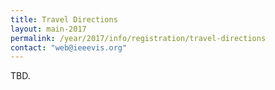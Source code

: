 ```yaml
---
title: Travel Directions
layout: main-2017
permalink: /year/2017/info/registration/travel-directions
contact: "web@ieeevis.org"
---
```


TBD.
